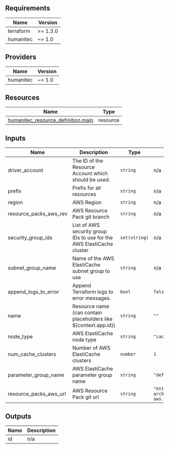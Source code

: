 <!-- BEGIN_TF_DOCS -->
## Requirements

| Name | Version |
|------|---------|
| terraform | >= 1.3.0 |
| humanitec | ~> 1.0 |

## Providers

| Name | Version |
|------|---------|
| humanitec | ~> 1.0 |

## Resources

| Name | Type |
|------|------|
| [humanitec_resource_definition.main](https://registry.terraform.io/providers/humanitec/humanitec/latest/docs/resources/resource_definition) | resource |

## Inputs

| Name | Description | Type | Default | Required |
|------|-------------|------|---------|:--------:|
| driver\_account | The ID of the Resource Account which should be used. | `string` | n/a | yes |
| prefix | Prefix for all resources | `string` | n/a | yes |
| region | AWS Region | `string` | n/a | yes |
| resource\_packs\_aws\_rev | AWS Resource Pack git branch | `string` | n/a | yes |
| security\_group\_ids | List of AWS security group IDs to use for the AWS ElastiCache cluster | `set(string)` | n/a | yes |
| subnet\_group\_name | Name of the AWS ElastiCache subnet group to use | `string` | n/a | yes |
| append\_logs\_to\_error | Append Terraform logs to error messages. | `bool` | `false` | no |
| name | Resource name (can contain placeholders like ${context.app.id}) | `string` | `""` | no |
| node\_type | AWS ElastiCache node type | `string` | `"cache.t4g.micro"` | no |
| num\_cache\_clusters | Number of AWS ElastiCache clusters | `number` | `1` | no |
| parameter\_group\_name | AWS ElastiCache parameter group name | `string` | `"default.redis7.cluster.on"` | no |
| resource\_packs\_aws\_url | AWS Resource Pack git url | `string` | `"https://github.com/humanitec-architecture/resource-packs-aws.git"` | no |

## Outputs

| Name | Description |
|------|-------------|
| id | n/a |
<!-- END_TF_DOCS -->